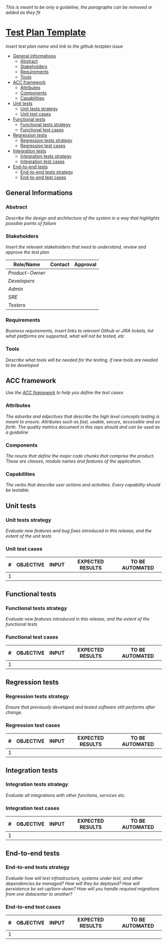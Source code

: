 <!--
Based on: https://books.google.it/books?id=vHlTOVTKHeUC&hl=it&source=gbs_navlinks_s
          https://testing.googleblog.com/2016/06/the-inquiry-method-for-test-planning.html
          https://testing.googleblog.com/2011/09/10-minute-test-plan.html
-->

*This is meant to be only a guideline, the paragraphs can be removed or added as they fit*

# [Test Plan Template](https://github.com/input-output-hk/catalyst-voices/issues/1)

*insert test plan name and link to the github testplan issue*

* [General informations](#general-informations)
  * [Abstract](#abstract)
  * [Stakeholders](#stakeholders)
  * [Requirements](#requirements)
  * [Tools](#tools)
* [ACC framework](#acc-framework)
  * [Attributes](#attributes)
  * [Components](#components)
  * [Capabilities](#capabilities)
* [Unit tests](#unit-tests)
  * [Unit tests strategy](#unit-tests-strategy)
  * [Unit test cases](#unit-test-cases)
* [Functional tests](#functional-tests)
  * [Functional tests strategy](#functional-tests-strategy)
  * [Functional test cases](#functional-test-cases)
* [Regression tests](#regression-tests)
  * [Regression tests strategy](#regression-tests-strategy)
  * [Regression test cases](#regression-test-cases)
* [Integration tests](#integration-tests)
  * [Integration tests strategy](#integration-tests-strategy)
  * [Integration test cases](#integration-test-cases)
* [End-to-end tests](#end-to-end-tests)
  * [End-to-end tests strategy](#end-to-end-tests-strategy)
  * [End-to-end test cases](#end-to-end-test-cases)

## General Informations

### Abstract

*Describe the design and architecture of the system in a way that highlights possible points of failure*

### Stakeholders

*Insert the relevant stakeholders that need to understand, review and approve the test plan*

| Role/Name       | Contact        | Approval       |
|-----------------|----------------|----------------|
| *Product-Owner* |                |                |
| *Developers*    |                |                |
| *Admin*         |                |                |
| *SRE*           |                |                |
| *Testers*       |                |                |

### Requirements

*Business requirements, insert links to relevant Github or JIRA tickets, list what platforms are supported, what will not be tested, etc*

### Tools

*Describe what tools will be needed for the testing, if new tools are needed to be developed*

## ACC framework

*Use the [ACC framework](https://testing.googleblog.com/2011/09/10-minute-test-plan.html) to help you define the test cases*

### Attributes

*The adverbs and adjectives that describe the high level concepts testing is meant to ensure.
Attributes such as fast, usable, secure, accessible and so forth.
The quality metrics document in this repo should and can be used as a guideline*

### Components

*The nouns that define the major code chunks that comprise the product.
These are classes, module names and features of the application.*

### Capabilities

*The verbs that describe user actions and activities.
Every capability should be testable.*

## Unit tests

### Unit tests strategy

*Evaluate new features and bug fixes introduced in this release, and the extent of the unit tests*

### Unit test cases

| \#  | OBJECTIVE | INPUT | EXPECTED RESULTS | TO BE AUTOMATED |
| --- | --------- | ----- | ---------------- | --------------- |
| 1   |           |       |                  |                 |

## Functional tests

### Functional tests strategy

*Evaluate new features introduced in this release, and the extent of the functional tests*

### Functional test cases

| \#  | OBJECTIVE | INPUT | EXPECTED RESULTS | TO BE AUTOMATED |
| --- | --------- | ----- | ---------------- | --------------- |
| 1   |           |       |                  |                 |

## Regression tests

### Regression tests strategy

*Ensure that previously developed and tested software still performs after change.*

### Regression test cases

| \#  | OBJECTIVE | INPUT | EXPECTED RESULTS | TO BE AUTOMATED |
| --- | --------- | ----- | ---------------- | --------------- |
| 1   |           |       |                  |                 |

## Integration tests

### Integration tests strategy

*Evaluate all integrations with other functions, services etc.*

### Integration test cases

| \#  | OBJECTIVE | INPUT | EXPECTED RESULTS | TO BE AUTOMATED |
| --- | --------- | ----- | ---------------- | --------------- |
| 1   |           |       |                  |                 |

## End-to-end tests

### End-to-end tests strategy

*Evaluate how will test infrastructure, systems under test, and other dependencies be managed?
How will they be deployed?
How will persistence be set-up/torn-down?
How will you handle required migrations from one datacenter to another?*

### End-to-end test cases

| \#  | OBJECTIVE | INPUT | EXPECTED RESULTS | TO BE AUTOMATED |
| --- | --------- | ----- | ---------------- | --------------- |
| 1   |           |       |                  |                 |
